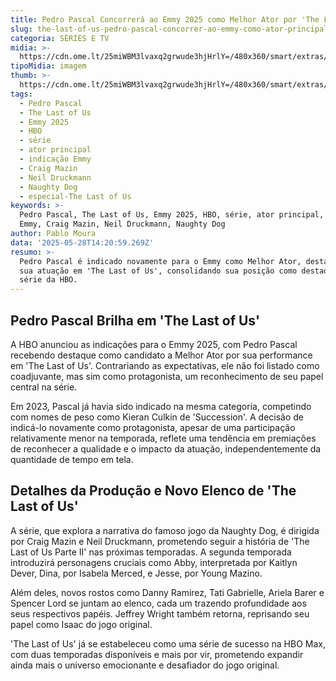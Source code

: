 ```yaml
---
title: Pedro Pascal Concorrerá ao Emmy 2025 como Melhor Ator por 'The Last of Us'
slug: the-last-of-us-pedro-pascal-concorrer-ao-emmy-como-ator-principal
categoria: SÉRIES E TV
midia: >-
  https://cdn.ome.lt/25miWBM3lvaxq2grwude3hjHrlY=/480x360/smart/extras/conteudos/omelete_THUMB_-_2025-05-28T111614.475.png
tipoMidia: imagem
thumb: >-
  https://cdn.ome.lt/25miWBM3lvaxq2grwude3hjHrlY=/480x360/smart/extras/conteudos/omelete_THUMB_-_2025-05-28T111614.475.png
tags:
  - Pedro Pascal
  - The Last of Us
  - Emmy 2025
  - HBO
  - série
  - ator principal
  - indicação Emmy
  - Craig Mazin
  - Neil Druckmann
  - Naughty Dog
  - especial-The Last of Us
keywords: >-
  Pedro Pascal, The Last of Us, Emmy 2025, HBO, série, ator principal, indicação
  Emmy, Craig Mazin, Neil Druckmann, Naughty Dog
author: Pablo Moura
data: '2025-05-28T14:20:59.269Z'
resumo: >-
  Pedro Pascal é indicado novamente para o Emmy como Melhor Ator, desta vez por
  sua atuação em 'The Last of Us', consolidando sua posição como destaque na
  série da HBO.
---
```


## Pedro Pascal Brilha em 'The Last of Us'

A HBO anunciou as indicações para o Emmy 2025, com Pedro Pascal recebendo destaque como candidato a Melhor Ator por sua performance em 'The Last of Us'. Contrariando as expectativas, ele não foi listado como coadjuvante, mas sim como protagonista, um reconhecimento de seu papel central na série.

Em 2023, Pascal já havia sido indicado na mesma categoria, competindo com nomes de peso como Kieran Culkin de 'Succession'. A decisão de indicá-lo novamente como protagonista, apesar de uma participação relativamente menor na temporada, reflete uma tendência em premiações de reconhecer a qualidade e o impacto da atuação, independentemente da quantidade de tempo em tela.

## Detalhes da Produção e Novo Elenco de 'The Last of Us'

A série, que explora a narrativa do famoso jogo da Naughty Dog, é dirigida por Craig Mazin e Neil Druckmann, prometendo seguir a história de 'The Last of Us Parte II' nas próximas temporadas. A segunda temporada introduzirá personagens cruciais como Abby, interpretada por Kaitlyn Dever, Dina, por Isabela Merced, e Jesse, por Young Mazino.

Além deles, novos rostos como Danny Ramirez, Tati Gabrielle, Ariela Barer e Spencer Lord se juntam ao elenco, cada um trazendo profundidade aos seus respectivos papéis. Jeffrey Wright também retorna, reprisando seu papel como Isaac do jogo original.

'The Last of Us' já se estabeleceu como uma série de sucesso na HBO Max, com duas temporadas disponíveis e mais por vir, prometendo expandir ainda mais o universo emocionante e desafiador do jogo original.
